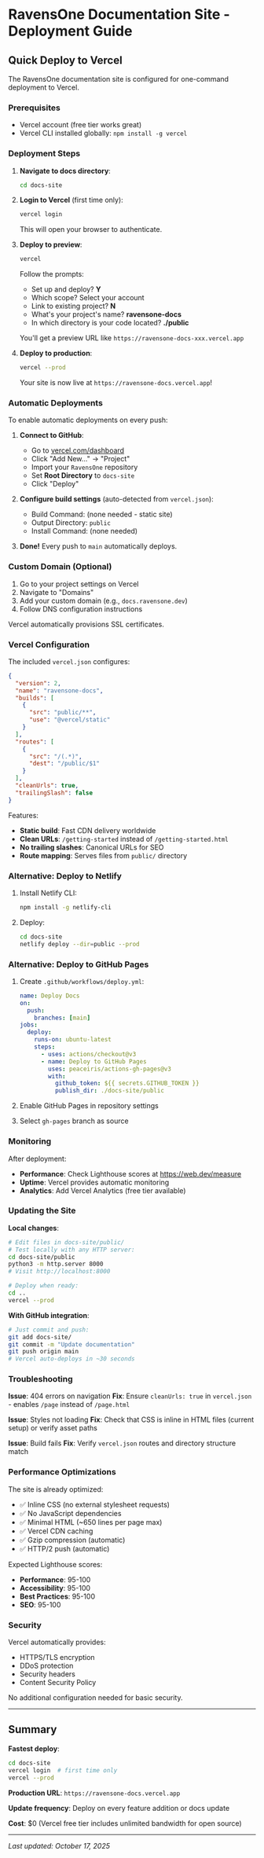# RavensOne Documentation Site - Deployment Guide

## Quick Deploy to Vercel

The RavensOne documentation site is configured for one-command deployment to Vercel.

### Prerequisites

- Vercel account (free tier works great)
- Vercel CLI installed globally: `npm install -g vercel`

### Deployment Steps

1. **Navigate to docs directory**:
   ```bash
   cd docs-site
   ```

2. **Login to Vercel** (first time only):
   ```bash
   vercel login
   ```

   This will open your browser to authenticate.

3. **Deploy to preview**:
   ```bash
   vercel
   ```

   Follow the prompts:
   - Set up and deploy? **Y**
   - Which scope? Select your account
   - Link to existing project? **N**
   - What's your project's name? **ravensone-docs**
   - In which directory is your code located? **./public**

   You'll get a preview URL like `https://ravensone-docs-xxx.vercel.app`

4. **Deploy to production**:
   ```bash
   vercel --prod
   ```

   Your site is now live at `https://ravensone-docs.vercel.app`!

### Automatic Deployments

To enable automatic deployments on every push:

1. **Connect to GitHub**:
   - Go to [vercel.com/dashboard](https://vercel.com/dashboard)
   - Click "Add New..." → "Project"
   - Import your `RavensOne` repository
   - Set **Root Directory** to `docs-site`
   - Click "Deploy"

2. **Configure build settings** (auto-detected from `vercel.json`):
   - Build Command: (none needed - static site)
   - Output Directory: `public`
   - Install Command: (none needed)

3. **Done!** Every push to `main` automatically deploys.

### Custom Domain (Optional)

1. Go to your project settings on Vercel
2. Navigate to "Domains"
3. Add your custom domain (e.g., `docs.ravensone.dev`)
4. Follow DNS configuration instructions

Vercel automatically provisions SSL certificates.

### Vercel Configuration

The included `vercel.json` configures:

```json
{
  "version": 2,
  "name": "ravensone-docs",
  "builds": [
    {
      "src": "public/**",
      "use": "@vercel/static"
    }
  ],
  "routes": [
    {
      "src": "/(.*)",
      "dest": "/public/$1"
    }
  ],
  "cleanUrls": true,
  "trailingSlash": false
}
```

Features:
- **Static build**: Fast CDN delivery worldwide
- **Clean URLs**: `/getting-started` instead of `/getting-started.html`
- **No trailing slashes**: Canonical URLs for SEO
- **Route mapping**: Serves files from `public/` directory

### Alternative: Deploy to Netlify

1. Install Netlify CLI:
   ```bash
   npm install -g netlify-cli
   ```

2. Deploy:
   ```bash
   cd docs-site
   netlify deploy --dir=public --prod
   ```

### Alternative: Deploy to GitHub Pages

1. Create `.github/workflows/deploy.yml`:
   ```yaml
   name: Deploy Docs
   on:
     push:
       branches: [main]
   jobs:
     deploy:
       runs-on: ubuntu-latest
       steps:
         - uses: actions/checkout@v3
         - name: Deploy to GitHub Pages
           uses: peaceiris/actions-gh-pages@v3
           with:
             github_token: ${{ secrets.GITHUB_TOKEN }}
             publish_dir: ./docs-site/public
   ```

2. Enable GitHub Pages in repository settings
3. Select `gh-pages` branch as source

### Monitoring

After deployment:

- **Performance**: Check Lighthouse scores at https://web.dev/measure
- **Uptime**: Vercel provides automatic monitoring
- **Analytics**: Add Vercel Analytics (free tier available)

### Updating the Site

**Local changes**:
```bash
# Edit files in docs-site/public/
# Test locally with any HTTP server:
cd docs-site/public
python3 -m http.server 8000
# Visit http://localhost:8000

# Deploy when ready:
cd ..
vercel --prod
```

**With GitHub integration**:
```bash
# Just commit and push:
git add docs-site/
git commit -m "Update documentation"
git push origin main
# Vercel auto-deploys in ~30 seconds
```

### Troubleshooting

**Issue**: 404 errors on navigation
**Fix**: Ensure `cleanUrls: true` in `vercel.json` - enables `/page` instead of `/page.html`

**Issue**: Styles not loading
**Fix**: Check that CSS is inline in HTML files (current setup) or verify asset paths

**Issue**: Build fails
**Fix**: Verify `vercel.json` routes and directory structure match

### Performance Optimizations

The site is already optimized:
- ✅ Inline CSS (no external stylesheet requests)
- ✅ No JavaScript dependencies
- ✅ Minimal HTML (~650 lines per page max)
- ✅ Vercel CDN caching
- ✅ Gzip compression (automatic)
- ✅ HTTP/2 push (automatic)

Expected Lighthouse scores:
- **Performance**: 95-100
- **Accessibility**: 95-100
- **Best Practices**: 95-100
- **SEO**: 95-100

### Security

Vercel automatically provides:
- HTTPS/TLS encryption
- DDoS protection
- Security headers
- Content Security Policy

No additional configuration needed for basic security.

---

## Summary

**Fastest deploy**:
```bash
cd docs-site
vercel login  # first time only
vercel --prod
```

**Production URL**: `https://ravensone-docs.vercel.app`

**Update frequency**: Deploy on every feature addition or docs update

**Cost**: $0 (Vercel free tier includes unlimited bandwidth for open source)

---

*Last updated: October 17, 2025*
